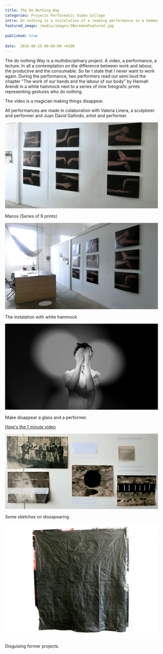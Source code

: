 ```yaml
---
title: The Do Nothing Way
categories: Projects Performatic Video Collage
intro: Do nothing is a instalation of a reading performance in a hammock and a series of nine fotographic prints.
featured_image: /media/images/1BoredomFeatured.jpg

published: true

date:  2016-06-29 00:00:00 +0100
---
```



The do nothing Way is a multidisciplinary project. A video, a performance, a lecture. In all a contemplation on the difference between work and labour, the productive and the consumable. So far I state that I never want to work again. During the performance, two performers read out semi loud the chapter  "The work of our hands and the labour of our body" by Hannah Arendt in a white hammock next to a series of nine fotografic prints representing gestures who do nothing. 

The video is a magician making things disappear.

All performances are made in colaboration with Valeria Linera, a sculptorer and performer and Juan David Gallindo, artist and performer.


![image](/media/images/5BoredomExpomans.jpg)

Manos (Series of 9 prints)

![image](/media/images/7ExpomansHammock.jpg)

The instalation with white hammock 

![image](/media/images/4BoredomVideo.jpg)

Make disappear a glass and a performer.

[Here's the 1 minute video](https://vimeo.com/172396915) 

![image](/media/images/2BoredomVanish.jpg)

Some sketches on dissapearing

![image](/media/images/3BoredomDisappear.jpg)

Disguising former projects.

